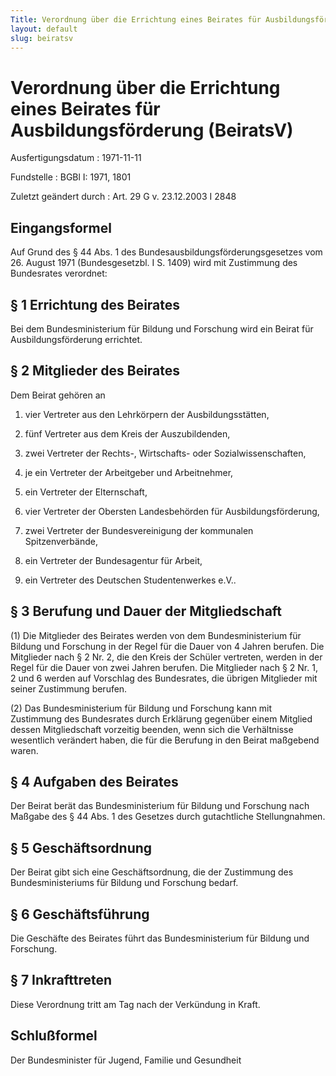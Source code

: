 ```yaml
---
Title: Verordnung über die Errichtung eines Beirates für Ausbildungsförderung
layout: default
slug: beiratsv
---
```


# Verordnung über die Errichtung eines Beirates für Ausbildungsförderung (BeiratsV)

Ausfertigungsdatum
:   1971-11-11

Fundstelle
:   BGBl I: 1971, 1801

Zuletzt geändert durch
:   Art. 29 G v. 23.12.2003 I 2848


## Eingangsformel

Auf Grund des § 44 Abs. 1 des Bundesausbildungsförderungsgesetzes vom
26\. August 1971 (Bundesgesetzbl. I S. 1409) wird mit Zustimmung des
Bundesrates verordnet:


## § 1 Errichtung des Beirates

Bei dem Bundesministerium für Bildung und Forschung wird ein Beirat
für Ausbildungsförderung errichtet.


## § 2 Mitglieder des Beirates

Dem Beirat gehören an

1.  vier Vertreter aus den Lehrkörpern der Ausbildungsstätten,


2.  fünf Vertreter aus dem Kreis der Auszubildenden,


3.  zwei Vertreter der Rechts-, Wirtschafts- oder Sozialwissenschaften,


4.  je ein Vertreter der Arbeitgeber und Arbeitnehmer,


5.  ein Vertreter der Elternschaft,


6.  vier Vertreter der Obersten Landesbehörden für Ausbildungsförderung,


7.  zwei Vertreter der Bundesvereinigung der kommunalen Spitzenverbände,


8.  ein Vertreter der Bundesagentur für Arbeit,


9.  ein Vertreter des Deutschen Studentenwerkes e.V..





## § 3 Berufung und Dauer der Mitgliedschaft

(1) Die Mitglieder des Beirates werden von dem Bundesministerium für
Bildung und Forschung in der Regel für die Dauer von 4 Jahren berufen.
Die Mitglieder nach § 2 Nr. 2, die den Kreis der Schüler vertreten,
werden in der Regel für die Dauer von zwei Jahren berufen. Die
Mitglieder nach § 2 Nr. 1, 2 und 6 werden auf Vorschlag des
Bundesrates, die übrigen Mitglieder mit seiner Zustimmung berufen.

(2) Das Bundesministerium für Bildung und Forschung kann mit
Zustimmung des Bundesrates durch Erklärung gegenüber einem Mitglied
dessen Mitgliedschaft vorzeitig beenden, wenn sich die Verhältnisse
wesentlich verändert haben, die für die Berufung in den Beirat
maßgebend waren.


## § 4 Aufgaben des Beirates

Der Beirat berät das Bundesministerium für Bildung und Forschung nach
Maßgabe des § 44 Abs. 1 des Gesetzes durch gutachtliche
Stellungnahmen.


## § 5 Geschäftsordnung

Der Beirat gibt sich eine Geschäftsordnung, die der Zustimmung des
Bundesministeriums für Bildung und Forschung bedarf.


## § 6 Geschäftsführung

Die Geschäfte des Beirates führt das Bundesministerium für Bildung und
Forschung.


## § 7 Inkrafttreten

Diese Verordnung tritt am Tag nach der Verkündung in Kraft.


## Schlußformel

Der Bundesminister für Jugend, Familie und Gesundheit

